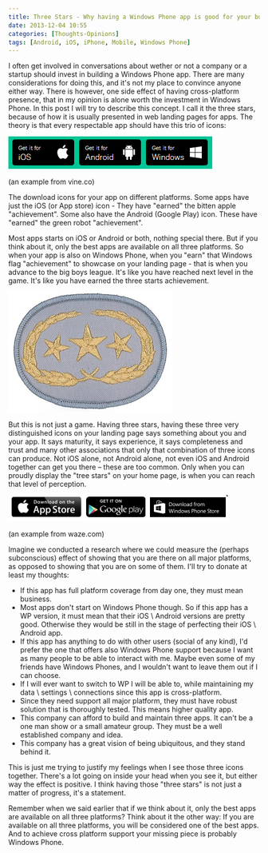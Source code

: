 ```yaml
---
title: Three Stars - Why having a Windows Phone app is good for your business
date: 2013-12-04 10:55
categories: [Thoughts-Opinions]
tags: [Android, iOS, iPhone, Mobile, Windows Phone]
---
```


I often get involved in conversations about wether or not a company or a startup should invest in building a Windows Phone app. There are many considerations for doing this, and it's not my place to convince anyone either way. There is however, one side effect of having cross-platform presence, that in my opinion is alone worth the investment in Windows Phone. 
In this post I will try to describe this concept. I call it the three stars, because of how it is usually presented in web landing pages for apps. The theory is that every respectable app should have this trio of icons:

![3 stars on vine](/images/2013-12-04-three-stars-why-having-a-windows-phone-app-is-good-for-your-business_1.png)

(an example from vine.co)

The download icons for your app on different platforms. Some apps have just the iOS (or App store) icon - They have "earned" the bitten apple "achievement". Some also have the Android (Google Play) icon. These have "earned" the green robot "achievement". 

Most apps starts on iOS or Android or both, nothing special there. But if you think about it, only the best apps are available on all three platforms. So when your app is also on Windows Phone, when you "earn" that Windows flag "achievement" to showcase on your landing page - that is when you advance to the big boys league. 
It's like you have reached next level in the game. It's like you have earned the three starts achievement.

![3 stars echievement](/images/2013-12-04-three-stars-why-having-a-windows-phone-app-is-good-for-your-business_2.jpg)

But this is not just a game. Having three stars, having these three very distinguished icons on your landing page says something about you and your app. It says maturity, it says experience, it says completeness and trust and many other associations that only that combination of three icons can produce. Not iOS alone, not Android alone, not even iOS and Android together can get you there – these are too common. Only when you can proudly display the "tree stars" on your home page, is when you can reach that level of perception.

![3 stars on waze](/images/2013-12-04-three-stars-why-having-a-windows-phone-app-is-good-for-your-business_3.png)

(an example from waze.com)

Imagine we conducted a research where we could measure the (perhaps subconscious) effect of showing that you are there on all major platforms, as opposed to showing that you are on some of them. I'll try to donate at least my thoughts:
- If this app has full platform coverage from day one, they must mean business.
- Most apps don't start on Windows Phone though. So if this app has a WP version, it must mean that their iOS \ Android versions are pretty good. Otherwise they would be still in the stage of perfecting their iOS \ Android app.
- If this app has anything to do with other users (social of any kind), I'd prefer the one that offers also Windows Phone support because I want as many people to be able to interact with me. Maybe even some of my friends have Windows Phones, and I wouldn't want to leave them out if I can choose.
- If I will ever want to switch to WP I will be able to, while maintaining my data \ settings \ connections since this app is cross-platform.
- Since they need support all major platform, they must have robust solution that is thoroughly tested. This means higher quality app.
- This company can afford to build and maintain three apps. It can't be a one man show or a small amateur group. They must be a well established company and idea.
- This company has a great vision of being ubiquitous, and they stand behind it.

This is just me trying to justify my feelings when I see those three icons together. There's a lot going on inside your head when you see it, but either way the effect is positive. I think having those "three stars" is not just a matter of progress, it's a statement.

Remember when we said earlier that if we think about it, only the best apps are available on all three platforms? Think about it the other way: If you are available on all three platforms, you will be considered one of the best apps. And to achieve cross platform support your missing piece is probably Windows Phone.
